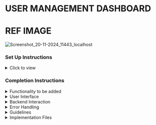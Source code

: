 # USER MANAGEMENT DASHBOARD 
# REF IMAGE 
![Screenshot_20-11-2024_11443_localhost](https://github.com/user-attachments/assets/c05285ba-5243-487b-91c2-dae8f27676c1)



### Set Up Instructions

<details>
<summary>Click to view</summary>
  
- install npx create-react-app user-management-dashboard
- cd dashbaord
- Download dependencies by running `npm install`
- Start up the app using `npm start`
  
</details>

### Completion Instructions

<details>
<summary>Functionality to be added</summary>
<br/>

The app must have the following functionalities
- View: Display all users by fetching data from the '/users' endpoint.
- Add: Allow adding a new user by posting to the '/users' endpoint. (Note: JSONPlaceholder won't actually add the user, but will simulate a successful response.)
- Edit: Allow editing an existing user. This should involve fetching the current data for a user, allowing for edits, and then putting the updated data back via the API.
- Delete: Allow users to be deleted, by sending a delete request to the API.

</details>

<details>
<summary>User Interface</summary>
  
<br/>

- Display a list of users with details such as ID, First Name, Last Name, Email, and Department.
- Provide buttons or links to "Add", "Edit", and "Delete" users.
- A form to input details of a new user or edit details of an existing user.
</details>

 <details> 
<summary>Backend Interaction</summary>

<br/>

- Use JSONPlaceholder, a free online REST API that you can use for demonstration and test purposes.
- Specifically, use the '/users' endpoint to fetch and manipulate user data.

</details>

 <details> 
<summary>Error Handling</summary>
<br/>
  
- Handle scenarios where the API request might fail - show an error message to the user in such cases.

</details>

 <details> 
<summary>Guidelines</summary>

<br/>

- Your primary focus should be on functionality. However, a clean UI will be appreciated.
- You may use vanilla JavaScript or any JavaScript framework/library of your choice like React, Angular, Vue, etc.
- Consider using tools like Axios or Fetch API for HTTP requests.
- Ensure the solution is modular and scalable.
- Document any assumptions you make.
  </details>

<details>
<summary>Implementation Files</summary>
<br/>
  
- src/components/User/index.js
- src/components/User/index.js
- src/components/AddUser/index.js
- src/components/AddUser/index.js
- src/components/EditUser/index.js
- src/components/EditUser/index.js
- src/components/UserList/index.js
- src/components/UserList/index.js
- src/app.js
  
</details>


